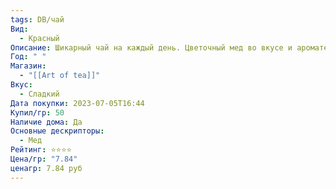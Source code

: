 ```yaml
---
tags: DB/чай
Вид:
  - Красный
Описание: Шикарный чай на каждый день. Цветочный мед во вкусе и аромате.
Год: " "
Магазин:
  - "[[Art of tea]]"
Вкус:
  - Сладкий
Дата покупки: 2023-07-05T16:44
Купил/гр: 50
Наличие дома: Да
Основные дескрипторы:
  - Мед
Рейтинг: ⭐️⭐️⭐️⭐️
Цена/гр: "7.84"
ценагр: 7.84 руб
---
```

